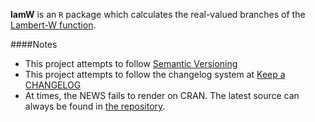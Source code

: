 **lamW** is an `R` package which calculates the real-valued branches of the [Lambert-W function](https://en.wikipedia.org/wiki/Lambert_W_function).

####Notes
 - This project attempts to follow [Semantic Versioning](http://semver.org/)
 - This project attempts to follow the changelog system at [Keep a CHANGELOG](http://keepachangelog.com/)
 - At times, the NEWS fails to render on CRAN. The latest source can always be found in [the repository](https://bitbucket.org/aadler/lamw).